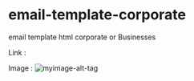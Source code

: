 # email-template-corporate
email template html corporate or Businesses

Link : 

Image :
![myimage-alt-tag](https://github.com/rakaardiansyah/comproptbsdm/blob/main/image/Untitled1.png)


